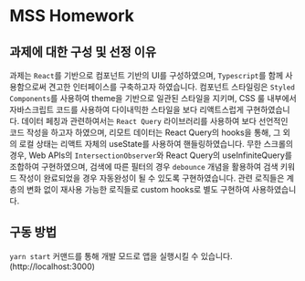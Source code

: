 # MSS Homework

## 과제에 대한 구성 및 선정 이유
과제는 `React`를 기반으로 컴포넌트 기반의 UI를 구성하였으며, `Typescript`를 함께 사용함으로써 견고한 인터페이스를 구축하고자 하였습니다. 컴포넌트 스타일링은 `Styled Components`를 사용하여 theme을 기반으로 일관된 스타일을 지키며, CSS 룰 내부에서 자바스크립트 코드를 사용하여 다이내믹한 스타일을 보다 리액트스럽게 구현하였습니다.
데이터 페칭과 관련하여서는 `React Query` 라이브러리를 사용하여 보다 선언적인 코드 작성을 하고자 하였으며, 리모트 데이터는 React Query의 hooks을 통해, 그 외의 로컬 상태는 리액트 자체의 useState를 사용하여 핸들링하였습니다.
무한 스크롤의 경우, Web APIs의 `IntersectionObserver`와 React Query의 useInfiniteQuery를 조합하여 구현하였으며, 검색에 따른 필터의 경우 `debounce` 개념을 활용하여 검색 키워드 작성이 완료되었을 경우 자동완성이 될 수 있도록 구현하였습니다. 관련 로직들은 계층의 변화 없이 재사용 가능한 로직들로 custom hooks로 별도 구현하여 사용하였습니다.

## 구동 방법
`yarn start` 커맨드를 통해 개발 모드로 앱을 실행시킬 수 있습니다. (http://localhost:3000)